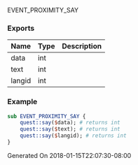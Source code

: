 EVENT_PROXIMITY_SAY
### Exports
**Name**|**Type**|**Description**
:-----|:-----|:-----
data|int|
text|int|
langid|int|
### Example
```perl
sub EVENT_PROXIMITY_SAY {
	quest::say($data); # returns int
	quest::say($text); # returns int
	quest::say($langid); # returns int
}
```

Generated On 2018-01-15T22:07:30-08:00